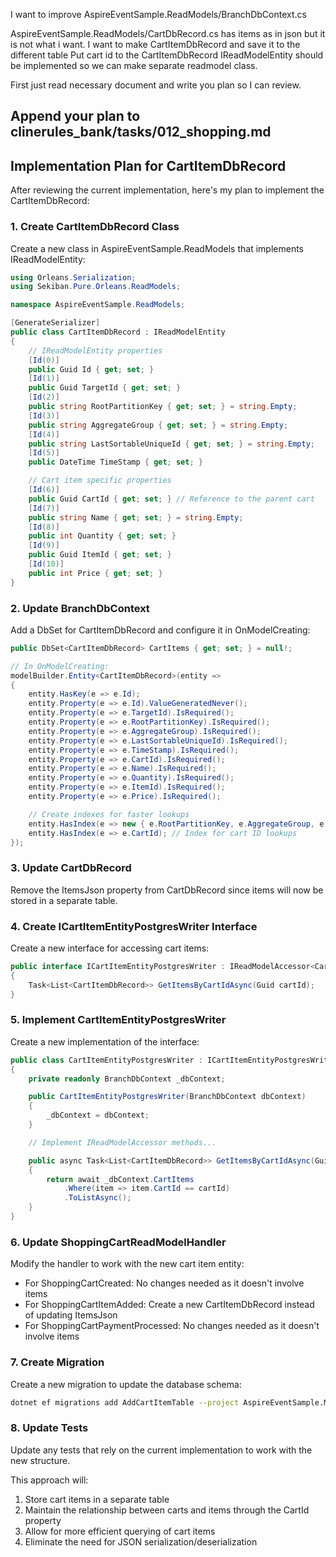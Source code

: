 I want to improve 
AspireEventSample.ReadModels/BranchDbContext.cs

AspireEventSample.ReadModels/CartDbRecord.cs
has items as in json but it is not what i want.
I want to make 
CartItemDbRecord
and save it to the different table
Put cart id to the CartItemDbRecord
IReadModelEntity should be implemented so we can make separate readmodel class.

First just read necessary document and write you plan so I can review.

Append your plan to 
clinerules_bank/tasks/012_shopping.md 
-----------

## Implementation Plan for CartItemDbRecord

After reviewing the current implementation, here's my plan to implement the CartItemDbRecord:

### 1. Create CartItemDbRecord Class
Create a new class in AspireEventSample.ReadModels that implements IReadModelEntity:

```csharp
using Orleans.Serialization;
using Sekiban.Pure.Orleans.ReadModels;

namespace AspireEventSample.ReadModels;

[GenerateSerializer]
public class CartItemDbRecord : IReadModelEntity
{
    // IReadModelEntity properties
    [Id(0)]
    public Guid Id { get; set; }
    [Id(1)]
    public Guid TargetId { get; set; }
    [Id(2)]
    public string RootPartitionKey { get; set; } = string.Empty;
    [Id(3)]
    public string AggregateGroup { get; set; } = string.Empty;
    [Id(4)]
    public string LastSortableUniqueId { get; set; } = string.Empty;
    [Id(5)]
    public DateTime TimeStamp { get; set; }

    // Cart item specific properties
    [Id(6)]
    public Guid CartId { get; set; } // Reference to the parent cart
    [Id(7)]
    public string Name { get; set; } = string.Empty;
    [Id(8)]
    public int Quantity { get; set; }
    [Id(9)]
    public Guid ItemId { get; set; }
    [Id(10)]
    public int Price { get; set; }
}
```

### 2. Update BranchDbContext
Add a DbSet for CartItemDbRecord and configure it in OnModelCreating:

```csharp
public DbSet<CartItemDbRecord> CartItems { get; set; } = null!;

// In OnModelCreating:
modelBuilder.Entity<CartItemDbRecord>(entity =>
{
    entity.HasKey(e => e.Id);
    entity.Property(e => e.Id).ValueGeneratedNever();
    entity.Property(e => e.TargetId).IsRequired();
    entity.Property(e => e.RootPartitionKey).IsRequired();
    entity.Property(e => e.AggregateGroup).IsRequired();
    entity.Property(e => e.LastSortableUniqueId).IsRequired();
    entity.Property(e => e.TimeStamp).IsRequired();
    entity.Property(e => e.CartId).IsRequired();
    entity.Property(e => e.Name).IsRequired();
    entity.Property(e => e.Quantity).IsRequired();
    entity.Property(e => e.ItemId).IsRequired();
    entity.Property(e => e.Price).IsRequired();

    // Create indexes for faster lookups
    entity.HasIndex(e => new { e.RootPartitionKey, e.AggregateGroup, e.TargetId });
    entity.HasIndex(e => e.CartId); // Index for cart ID lookups
});
```

### 3. Update CartDbRecord
Remove the ItemsJson property from CartDbRecord since items will now be stored in a separate table.

### 4. Create ICartItemEntityPostgresWriter Interface
Create a new interface for accessing cart items:

```csharp
public interface ICartItemEntityPostgresWriter : IReadModelAccessor<CartItemDbRecord>, IGrainWithStringKey
{
    Task<List<CartItemDbRecord>> GetItemsByCartIdAsync(Guid cartId);
}
```

### 5. Implement CartItemEntityPostgresWriter
Create a new implementation of the interface:

```csharp
public class CartItemEntityPostgresWriter : ICartItemEntityPostgresWriter
{
    private readonly BranchDbContext _dbContext;

    public CartItemEntityPostgresWriter(BranchDbContext dbContext)
    {
        _dbContext = dbContext;
    }

    // Implement IReadModelAccessor methods...

    public async Task<List<CartItemDbRecord>> GetItemsByCartIdAsync(Guid cartId)
    {
        return await _dbContext.CartItems
            .Where(item => item.CartId == cartId)
            .ToListAsync();
    }
}
```

### 6. Update ShoppingCartReadModelHandler
Modify the handler to work with the new cart item entity:

- For ShoppingCartCreated: No changes needed as it doesn't involve items
- For ShoppingCartItemAdded: Create a new CartItemDbRecord instead of updating ItemsJson
- For ShoppingCartPaymentProcessed: No changes needed as it doesn't involve items

### 7. Create Migration
Create a new migration to update the database schema:

```bash
dotnet ef migrations add AddCartItemTable --project AspireEventSample.MigrationHost
```

### 8. Update Tests
Update any tests that rely on the current implementation to work with the new structure.

This approach will:
1. Store cart items in a separate table
2. Maintain the relationship between carts and items through the CartId property
3. Allow for more efficient querying of cart items
4. Eliminate the need for JSON serialization/deserialization

